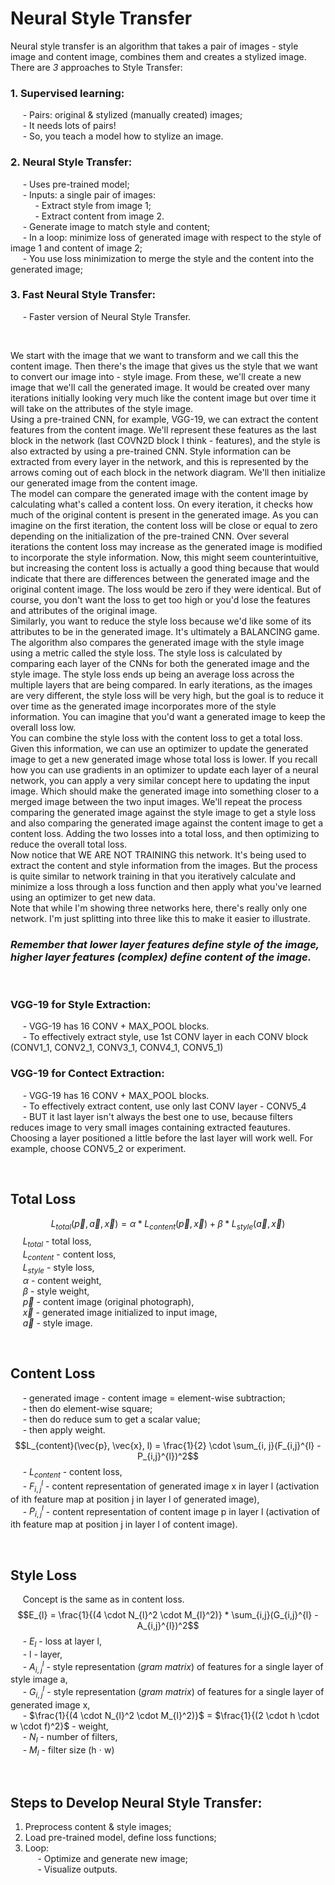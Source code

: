 # **Neural Style Transfer**
Neural style transfer is an algorithm that takes a pair of images - style image and content image, combines them and creates a stylized image. There are *3* approaches to Style Transfer:
### 1. **Supervised learning**:
&nbsp;&nbsp;&nbsp;&nbsp; - Pairs: original & stylized (manually created) images;  
&nbsp;&nbsp;&nbsp;&nbsp; - It needs lots of pairs!  
&nbsp;&nbsp;&nbsp;&nbsp; - So, you teach a model how to stylize an image.
### 2. **Neural Style Transfer**:
&nbsp;&nbsp;&nbsp;&nbsp; - Uses pre-trained model;  
&nbsp;&nbsp;&nbsp;&nbsp; - Inputs: a single pair of images:  
&nbsp;&nbsp;&nbsp;&nbsp; &nbsp;&nbsp;&nbsp;&nbsp; - Extract style from image 1;  
&nbsp;&nbsp;&nbsp;&nbsp; &nbsp;&nbsp;&nbsp;&nbsp; - Extract content from image 2.  
&nbsp;&nbsp;&nbsp;&nbsp; - Generate image to match style and content;  
&nbsp;&nbsp;&nbsp;&nbsp; - In a loop: minimize loss of generated image with respect to the style of image 1 and content of image 2;  
&nbsp;&nbsp;&nbsp;&nbsp; - You use loss minimization to merge the style and the content into the generated image;
### 3. **Fast Neural Style Transfer**:
&nbsp;&nbsp;&nbsp;&nbsp; - Faster version of Neural Style Transfer.

&nbsp;  

We start with the image that we want to transform and we call this the content image. 
Then there's the image that gives us the style that we want to convert our image into - style image. 
From these, we'll create a new image that we'll call the generated image. 
It would be created over many iterations initially looking very much like the content image but over time it will take on the attributes of the style image.  
Using a pre-trained CNN, for example, VGG-19, we can extract the content features from the content image. 
We'll represent these features as the last block in the network (last COVN2D block I think - features), and the style is also extracted by using a pre-trained CNN. 
Style information can be extracted from every layer in the network, and this is represented by the arrows coming out of each block in the network diagram. 
We'll then initialize our generated image from the content image.   
The model can compare the generated image with the content image by calculating what's called a content loss. 
On every iteration, it checks how much of the original content is present in the generated image. 
As you can imagine on the first iteration, the content loss will be close or equal to zero depending on the initialization of the pre-trained CNN. 
Over several iterations the content loss may increase as the generated image is modified to incorporate the style information. 
Now, this might seem counterintuitive, but increasing the content loss is actually a good thing 
because that would indicate that there are differences between the generated image and the original content image. 
The loss would be zero if they were identical. 
But of course, you don't want the loss to get too high or you'd lose the features and attributes of the original image.   
Similarly, you want to reduce the style loss because we'd like some of its attributes to be in the generated image. 
It's ultimately a BALANCING game. 
The algorithm also compares the generated image with the style image using a metric called the style loss. 
The style loss is calculated by comparing each layer of the CNNs for both the generated image and the style image. 
The style loss ends up being an average loss across the multiple layers that are being compared. 
In early iterations, as the images are very different, the style loss will be very high, 
but the goal is to reduce it over time as the generated image incorporates more of the style information. 
You can imagine that you'd want a generated image to keep the overall loss low.   
You can combine the style loss with the content loss to get a total loss. 
Given this information, we can use an optimizer to update the generated image to get a new generated image whose total loss is lower. 
If you recall how you can use gradients in an optimizer to update each layer of a neural network, you can apply a very similar concept here to updating the input image. 
Which should make the generated image into something closer to a merged image between the two input images. 
We'll repeat the process comparing the generated image against the style image to get a style loss and also comparing the generated image against the content image to get a content loss. 
Adding the two losses into a total loss, and then optimizing to reduce the overall total loss.   
Now notice that WE ARE NOT TRAINING this network. 
It's being used to extract the content and style information from the images. 
But the process is quite similar to network training in that you iteratively calculate and minimize a loss through a loss function and then apply what you've learned using an optimizer to get new data.   
Note that while I'm showing three networks here, there's really only one network. 
I'm just splitting into three like this to make it easier to illustrate.

### *Remember that lower layer features define style of the image, higher layer features (complex) define content of the image.*

&nbsp;  

### **VGG-19 for Style Extraction:**
&nbsp;&nbsp;&nbsp;&nbsp; - VGG-19 has 16 CONV + MAX_POOL blocks.  
&nbsp;&nbsp;&nbsp;&nbsp; - To effectively extract style, use 1st CONV layer in each CONV block
(CONV1_1, CONV2_1, CONV3_1, CONV4_1, CONV5_1)
### **VGG-19 for Contect Extraction:**
&nbsp;&nbsp;&nbsp;&nbsp; - VGG-19 has 16 CONV + MAX_POOL blocks.  
&nbsp;&nbsp;&nbsp;&nbsp; - To effectively extract content, use only last CONV layer - CONV5_4  
&nbsp;&nbsp;&nbsp;&nbsp; - BUT it last layer isn't always the best one to use, because filters
reduces image to very small images containing extracted feautures.
Choosing a layer positioned a little before the last layer will work well.
For example, choose CONV5_2 or experiment.

&nbsp;

## **Total Loss**
$$L_{total}(\vec{p}, \vec{a}, \vec{x}) = \alpha * L_{content}(\vec{p}, \vec{x}) + \beta * L_{style}(\vec{a}, \vec{x})$$
&nbsp;&nbsp;&nbsp;&nbsp; $L_{total}$ - total loss,    
&nbsp;&nbsp;&nbsp;&nbsp; $L_{content}$ - content loss,  
&nbsp;&nbsp;&nbsp;&nbsp; $L_{style}$ - style loss,  
&nbsp;&nbsp;&nbsp;&nbsp; $\alpha$ - content weight,  
&nbsp;&nbsp;&nbsp;&nbsp; $\beta$ - style weight,  
&nbsp;&nbsp;&nbsp;&nbsp; $\vec{p}$ - content image (original photograph),  
&nbsp;&nbsp;&nbsp;&nbsp; $\vec{x}$ - generated image initialized to input image,  
&nbsp;&nbsp;&nbsp;&nbsp; $\vec{a}$ - style image.

&nbsp;  

## **Content Loss**
&nbsp;&nbsp;&nbsp;&nbsp; - generated image - content image = element-wise subtraction;  
&nbsp;&nbsp;&nbsp;&nbsp; - then do element-wise square;  
&nbsp;&nbsp;&nbsp;&nbsp; - then do reduce sum to get a scalar value;  
&nbsp;&nbsp;&nbsp;&nbsp; - then apply weight.  
$$L_{content}(\vec{p}, \vec{x}, l) = \frac{1}{2} \cdot \sum_{i, j}(F_{i,j}^{l} - P_{i,j}^{l})^2$$
&nbsp;&nbsp;&nbsp;&nbsp; - $L_{content}$ - content loss,  
&nbsp;&nbsp;&nbsp;&nbsp; - $F_{i,j}^{l}$ - content representation of generated image x in layer l (activation of ith feature map at position j in layer l of generated image),  
&nbsp;&nbsp;&nbsp;&nbsp; - $P_{i,j}^{l}$ - content representation of content image p in layer l
(activation of ith feature map at position j in layer l of content image).  

&nbsp;  

## **Style Loss**
&nbsp;&nbsp;&nbsp;&nbsp; Concept is the same as in content loss.
$$E_{l} = \frac{1}{(4 \cdot N_{l}^2 \cdot M_{l}^2)} * \sum_{i,j}(G_{i,j}^{l} - A_{i,j}^{l})^2$$
&nbsp;&nbsp;&nbsp;&nbsp; - $E_{l}$ - loss at layer l,  
&nbsp;&nbsp;&nbsp;&nbsp; - l - layer,  
&nbsp;&nbsp;&nbsp;&nbsp; - $A_{i,j}^{l}$ - style representation (*gram matrix*) of features for a single layer of style image a,  
&nbsp;&nbsp;&nbsp;&nbsp; - $G_{i,j}^{l}$ - style representation (*gram matrix*) of features for a single layer of generated image x,  
&nbsp;&nbsp;&nbsp;&nbsp; - $\frac{1}{(4 \cdot N_{l}^2 \cdot M_{l}^2)}$ = $\frac{1}{(2 \cdot h \cdot w \cdot f)^2}$ - weight,  
&nbsp;&nbsp;&nbsp;&nbsp; - $N_{l}$ - number of filters,  
&nbsp;&nbsp;&nbsp;&nbsp; - $M_{l}$ - filter size (h $\cdot$ w)
       
&nbsp;  

## **Steps to Develop Neural Style Transfer:**
   1. Preprocess content & style images;
   2. Load pre-trained model, define loss functions;
   3. Loop:  
&nbsp;&nbsp;&nbsp;&nbsp;        - Optimize and generate new image;  
&nbsp;&nbsp;&nbsp;&nbsp;        - Visualize outputs.